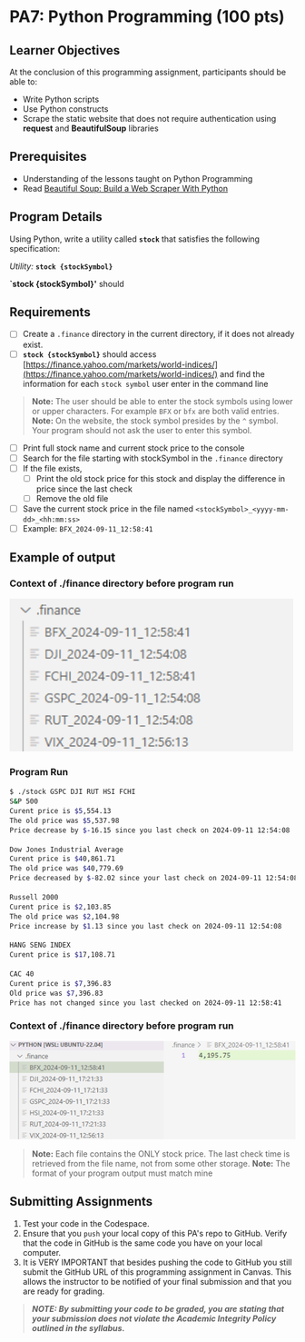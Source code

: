 # PA7: Python Programming (100 pts)

## Learner Objectives
At the conclusion of this programming assignment, participants should be able to:
* Write Python scripts 
* Use Python constructs
* Scrape the static website that does not require authentication using **request** and **BeautifulSoup** libraries

## Prerequisites
* Understanding of the lessons taught on Python Programming
* Read [Beautiful Soup: Build a Web Scraper With Python](https://realpython.com/beautiful-soup-web-scraper-python/ )


## Program Details

Using Python, write a utility called **`stock`** that satisfies the following specification:

*Utility:* **`stock {stockSymbol}`**

**`stock {stockSymbol}'** should
## Requirements
 - [ ] Create a  `.finance` directory in the current directory, if it does not already exist.
 - [ ] **`stock {stockSymbol}`** should access [https://finance.yahoo.com/markets/world-indices/](https://finance.yahoo.com/markets/world-indices/) and find the information for each `stock symbol` user enter in the command line
> **Note:** The user should be able to enter the stock symbols using lower or upper characters. For example `BFX` or `bfx` are both valid entries.
> **Note:** On the website, the stock symbol presides by the `^` symbol. Your program should not ask the user to enter this symbol.
 - [ ] Print full stock name and current stock price to the console
 - [ ] Search for the file starting with stockSymbol in the `.finance` directory
 - [ ] If the file exists,
     - [ ] Print the old stock price for this stock and display the difference in price since the last check
     - [ ] Remove the old file
- [ ] Save the current stock price in the file named `<stockSymbol>_<yyyy-mm-dd>_<hh:mm:ss>`
- [ ] Example:
       ````
       BFX_2024-09-11_12:58:41
       ````

## Example of output
### Context of ./finance directory before program run
<img src="img/beforeRun.png" width="500px" />

### Program Run
```bash
$ ./stock GSPC DJI RUT HSI FCHI
S&P 500
Curent price is $5,554.13
The old price was $5,537.98
Price decrease by $-16.15 since you last check on 2024-09-11 12:54:08

Dow Jones Industrial Average
Curent price is $40,861.71
The old price was $40,779.69
Price decreased by $-82.02 since your last check on 2024-09-11 12:54:08

Russell 2000
Curent price is $2,103.85
The old price was $2,104.98
Price increase by $1.13 since you last check on 2024-09-11 12:54:08

HANG SENG INDEX
Curent price is $17,108.71

CAC 40
Curent price is $7,396.83
Old price was $7,396.83
Price has not changed since you last checked on 2024-09-11 12:58:41
```
### Context of ./finance directory before program run
<img src="img/afterRun.png" width="700px" />

> **Note:** Each file contains the ONLY stock price. The last check time is retrieved from the file name, not from some other storage.
> **Note:** The format of your program output must match mine

## Submitting Assignments
1. Test your code in the Codespace.
2. Ensure that you `push` your local copy of this PA's repo to GitHub. Verify that the code in GitHub is the same code you have on your local computer.
3. It is VERY IMPORTANT that besides pushing the code to GitHub you still submit the GitHub URL of this programming assignment in Canvas. This allows the instructor to be notified of your final submission and that you are ready for grading.

> **_NOTE: By submitting your code to be graded, you are stating that your submission does not violate the Academic Integrity Policy outlined in the syllabus._**
